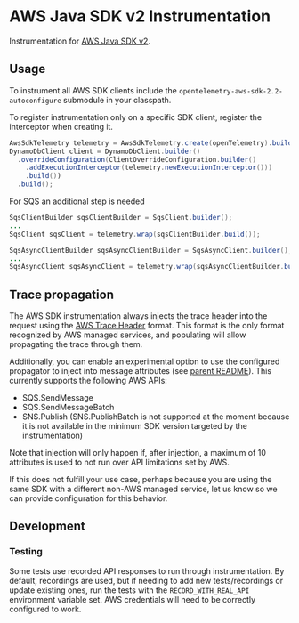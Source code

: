 # AWS Java SDK v2 Instrumentation

Instrumentation for [AWS Java SDK v2](https://github.com/aws/aws-sdk-java-v2).

## Usage

To instrument all AWS SDK clients include the `opentelemetry-aws-sdk-2.2-autoconfigure` submodule in your classpath.

To register instrumentation only on a specific SDK client, register the interceptor when creating it.

```java
AwsSdkTelemetry telemetry = AwsSdkTelemetry.create(openTelemetry).build();
DynamoDbClient client = DynamoDbClient.builder()
  .overrideConfiguration(ClientOverrideConfiguration.builder()
    .addExecutionInterceptor(telemetry.newExecutionInterceptor()))
    .build())
  .build();
```

For SQS an additional step is needed
```java
SqsClientBuilder sqsClientBuilder = SqsClient.builder();
...
SqsClient sqsClient = telemetry.wrap(sqsClientBuilder.build());
```
```java
SqsAsyncClientBuilder sqsAsyncClientBuilder = SqsAsyncClient.builder();
...
SqsAsyncClient sqsAsyncClient = telemetry.wrap(sqsAsyncClientBuilder.build());
```

## Trace propagation

The AWS SDK instrumentation always injects the trace header into the request
using the [AWS Trace Header](https://docs.aws.amazon.com/xray/latest/devguide/xray-concepts.html#xray-concepts-tracingheader) format.
This format is the only format recognized by AWS managed services, and populating will allow
propagating the trace through them.

Additionally, you can enable an experimental option to use the configured propagator to inject into
message attributes (see [parent README](../../README.md)). This currently supports the following AWS APIs:

- SQS.SendMessage
- SQS.SendMessageBatch
- SNS.Publish
  (SNS.PublishBatch is not supported at the moment because it is not available in the minimum SDK
  version targeted by the instrumentation)

Note that injection will only happen if, after injection, a maximum of 10 attributes is used to not
run over API limitations set by AWS.

If this does not fulfill your use case, perhaps because you are
using the same SDK with a different non-AWS managed service, let us know so we can provide
configuration for this behavior.

## Development

### Testing

Some tests use recorded API responses to run through instrumentation. By default, recordings
are used, but if needing to add new tests/recordings or update existing ones, run the tests with
the `RECORD_WITH_REAL_API` environment variable set. AWS credentials will need to be correctly
configured to work.
